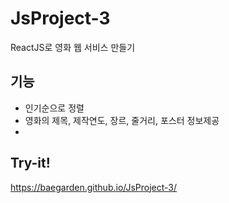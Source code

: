 # JsProject-3
ReactJS로 영화 웹 서비스 만들기

## 기능 
* 인기순으로 정렬
* 영화의 제목, 제작연도, 장르, 줄거리, 포스터 정보제공
* 
## Try-it! 
https://baegarden.github.io/JsProject-3/
